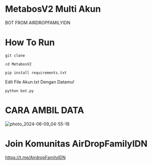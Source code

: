 # MetabosV2 Multi Akun
BOT FROM AIRDROPFAMILYIDN

# How To Run 

```
git clone
```
```
cd MetabosV2
```
```
pip install requirements.txt
```
Edit File Akun.txt Dengan Datamu!
```
python bot.py
```
# CARA AMBIL DATA
![photo_2024-06-09_04-55-18](https://github.com/AirDropFamilyIDN/MetabosV2/assets/162557346/11e493b9-8d56-4ab6-9e8a-cf0abcfad887)

# Join Komunitas AirDropFamilyIDN
https://t.me/AirdropFamilyIDN
